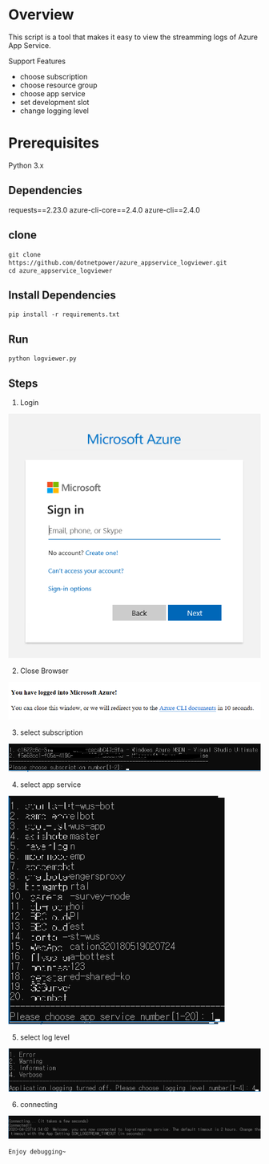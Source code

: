 # Overview
This script is a tool that makes it easy to view the streamming logs of Azure App Service.

Support Features
- choose subscription
- choose resource group
- choose app service
- set development slot
- change logging level

# Prerequisites
Python 3.x

## Dependencies
requests==2.23.0
azure-cli-core==2.4.0
azure-cli==2.4.0


## clone
```
git clone https://github.com/dotnetpower/azure_appservice_logviewer.git
cd azure_appservice_logviewer
```

## Install Dependencies
```
pip install -r requirements.txt
```

## Run
```
python logviewer.py

```

## Steps
1. Login

![](images/2020-04-23-23-27-23.png)

2. Close Browser

![](images/2020-04-23-23-28-13.png)

3. select subscription

![](images/2020-04-23-23-29-41.png)

4. select app service

![](images/2020-04-23-23-32-45.png)

5. select log level

![](images/2020-04-23-23-33-46.png)

6. connecting

![](images/2020-04-23-23-35-59.png)

```
Enjoy debugging~
```

